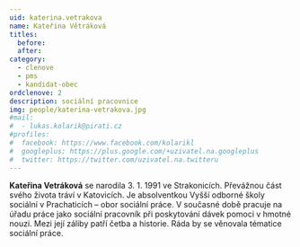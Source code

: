 ```yaml
---
uid: katerina.vetrakova
name: Kateřina Větráková
titles:
  before:
  after:
category:
  - clenove
  - pms
  - kandidat-obec
ordclenove: 2
description: sociální pracovnice
img: people/katerina-vetrakova.jpg 
#mail:
#  - lukas.kolarik@pirati.cz
#profiles:
#  facebook: https://www.facebook.com/kolarikl
#  googleplus: https://plus.google.com/+uzivatel.na.googleplus
#  twitter: https://twitter.com/uzivatel.na.twitteru
---
```

**Kateřina Vetráková** se narodila 3. 1. 1991 ve Strakonicích. Převážnou část svého života tráví v Katovicích. Je absolventkou Vyšší odborné školy sociální v Prachaticích – obor sociální práce. V současné době pracuje na úřadu práce jako sociální pracovník při poskytování dávek pomoci v hmotné nouzi. Mezi její záliby patří četba a historie. Ráda by se věnovala tématice sociální práce.
